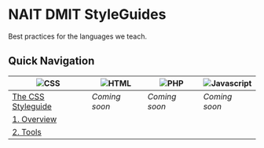 NAIT DMIT StyleGuides
=====================

Best practices for the languages we teach.

## Quick Navigation

| ![CSS](https://raw.github.com/nait-dmit/styleguides/master/assets/icons/css-med.png) | ![HTML](https://raw.github.com/nait-dmit/styleguides/master/assets/icons/html-med.png) | ![PHP](https://raw.github.com/nait-dmit/styleguides/master/assets/icons/php-med.png) | ![Javascript](https://raw.github.com/nait-dmit/styleguides/master/assets/icons/js-med.png) |
| ----------------------------------------------------------------------------------- | -------------------------------------------------------------------------------------- | ------------------------------------------------------------------------------------ | ------------------------------------------------------------------------------------------ |
| [The CSS Styleguide](https://github.com/nait-dmit/styleguides/tree/master/css)       | _Coming soon_                                                                          | _Coming soon_                                                                        | _Coming soon_                                                                              |
| [1. Overview](https://github.com/nait-dmit/styleguides/tree/master/css/overview.md)     |                                                                                        |                                                                                      |                                                                                            |
| [2. Tools](https://github.com/nait-dmit/styleguides/tree/master/css/tools.md)        |                                                                                        |                                                                                      |                                                                                            |
